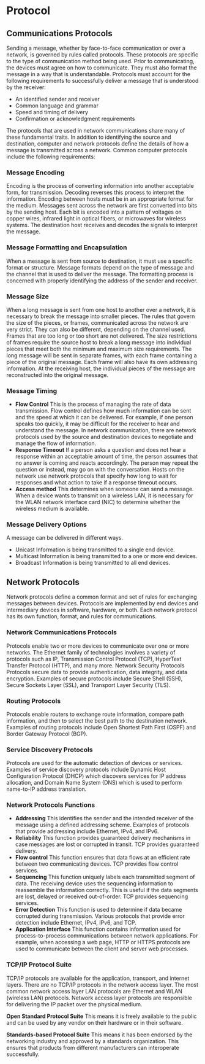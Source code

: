 # Protocol

## Communications Protocols
Sending a message, whether by face-to-face communication or over a network, is governed by rules called protocols. These protocols are specific to the type of communication method being used. Prior to communicating, the devices must agree on how to communicate. They must also format the message in a way that is understandable. Protocols must account for the following requirements to successfully deliver a message that is understood by the receiver:
- An identified sender and receiver
- Common language and grammar
- Speed and timing of delivery
- Confirmation or acknowledgment requirements

The protocols that are used in network communications share many of these fundamental traits. In addition to identifying the source and destination, computer and network protocols define the details of how a message is transmitted across a network. Common computer protocols include the following requirements:

### Message Encoding
Encoding is the process of converting information into another acceptable form, for transmission. Decoding reverses this process to interpret the information. Encoding between hosts must be in an appropriate format for the medium. Messages sent across the network are first converted into bits by the sending host. Each bit is encoded into a pattern of voltages on copper wires, infrared light in optical fibers, or microwaves for wireless systems. The destination host receives and decodes the signals to interpret the message.

### Message Formatting and Encapsulation
When a message is sent from source to destination, it must use a specific format or structure. Message formats depend on the type of message and the channel that is used to deliver the message. The formatting process is concerned with properly identifying the address of the sender and receiver.

### Message Size
When a long message is sent from one host to another over a network, it is necessary to break the message into smaller pieces. The rules that govern the size of the pieces, or frames, communicated across the network are very strict. They can also be different, depending on the channel used. Frames that are too long or too short are not delivered. The size restrictions of frames require the source host to break a long message into individual pieces that meet both the minimum and maximum size requirements. The long message will be sent in separate frames, with each frame containing a piece of the original message. Each frame will also have its own addressing information. At the receiving host, the individual pieces of the message are reconstructed into the original message.

### Message Timing
- **Flow Control** This is the process of managing the rate of data transmission. Flow control defines how much information can be sent and the speed at which it can be delivered. For example, if one person speaks too quickly, it may be difficult for the receiver to hear and understand the message. In network communication, there are network protocols used by the source and destination devices to negotiate and manage the flow of information.
- **Response Timeout** If a person asks a question and does not hear a response within an acceptable amount of time, the person assumes that no answer is coming and reacts accordingly. The person may repeat the question or instead, may go on with the conversation. Hosts on the network use network protocols that specify how long to wait for responses and what action to take if a response timeout occurs.
- **Access method** This determines when someone can send a message. When a device wants to transmit on a wireless LAN, it is necessary for the WLAN network interface card (NIC) to determine whether the wireless medium is available.

### Message Delivery Options
A message can be delivered in different ways.
- Unicast Information is being transmitted to a single end device.
- Multicast Information is being transmitted to a one or more end devices.
- Broadcast Information is being transmitted to all end devices.

## Network Protocols
Network protocols define a common format and set of rules for exchanging messages between devices. Protocols are implemented by end devices and intermediary devices in software, hardware, or both. Each network protocol has its own function, format, and rules for communications.

### Network Communications Protocols
Protocols enable two or more devices to communicate over one or more networks. The Ethernet family of technologies involves a variety of protocols such as IP, Transmission Control Protocol (TCP), HyperText Transfer Protocol (HTTP), and many more. Network Security Protocols Protocols secure data to provide authentication, data integrity, and data encryption. Examples of secure protocols include Secure Shell (SSH), Secure Sockets Layer (SSL), and Transport Layer Security (TLS).

### Routing Protocols
Protocols enable routers to exchange route information, compare path information, and then to select the best path to the destination network. Examples of routing protocols include Open Shortest Path First (OSPF) and Border Gateway Protocol (BGP).

### Service Discovery Protocols
Protocols are used for the automatic detection of devices or services. Examples of service discovery protocols include Dynamic Host Configuration Protocol (DHCP) which discovers services for IP address allocation, and Domain Name System (DNS) which is used to perform name-to-IP address translation.

### Network Protocols Functions
- **Addressing** This identifies the sender and the intended receiver of the message using a defined addressing scheme. Examples of protocols that provide addressing include Ethernet, IPv4, and IPv6.
- **Reliability** This function provides guaranteed delivery mechanisms in case messages are lost or corrupted in transit. TCP provides guaranteed delivery.
- **Flow control** This function ensures that data flows at an efficient rate between two communicating devices. TCP provides flow control services.
- **Sequencing** This function uniquely labels each transmitted segment of data. The receiving device uses the sequencing information to reassemble the information correctly. This is useful if the data segments are lost, delayed or received out-of-order. TCP provides sequencing services.
- **Error Detection** This function is used to determine if data became corrupted during transmission. Various protocols that provide error detection include Ethernet, IPv4, IPv6, and TCP.
- **Application Interface** This function contains information used for process-to-process communications between network applications. For example, when accessing a web page, HTTP or HTTPS protocols are used to communicate between the client and server web processes.

### TCP/IP Protocol Suite
TCP/IP protocols are available for the application, transport, and internet layers. There are no TCP/IP protocols in the network access layer. The most common network access layer LAN protocols are Ethernet and WLAN (wireless LAN) protocols. Network access layer protocols are responsible for delivering the IP packet over the physical medium.

**Open Standard Protocol Suite**
This means it is freely available to the public and can be used by any vendor on their hardware or in their software.

**Standards-based Protocol Suite**
This means it has been endorsed by the networking industry and approved by a standards organization. This ensures that products from different manufacturers can interoperate successfully.
